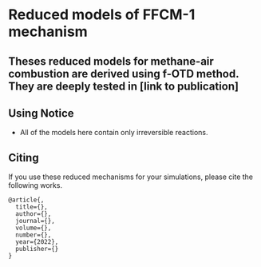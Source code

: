 # Reduced models of FFCM-1 mechanism
Theses reduced models for methane-air combustion are derived using f-OTD method. They are deeply tested in [link to publication]
-----------

## Using Notice
* All of the models here contain only irreversible reactions.

## Citing
If you use these reduced mechanisms for your simulations, please cite the following works.
```
@article{,
  title={},
  author={},
  journal={},
  volume={},
  number={},
  year={2022},
  publisher={}
}

